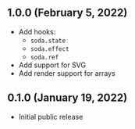 ## 1.0.0 (February 5, 2022)

- Add hooks:
  - `soda.state`
  - `soda.effect`
  - `soda.ref`
- Add support for SVG
- Add render support for arrays



## 0.1.0 (January 19, 2022)

- Initial public release
